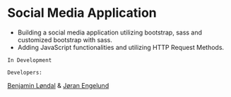 # Social Media Application
- Building a social media application utilizing bootstrap, sass and customized bootstrap with sass.
- Adding JavaScript functionalities and utilizing HTTP Request Methods.

```In Development```

```Developers:```

[Benjamin Løndal](https://github.com/dvergnir) & [Jøran Engelund](https://github.com/JoranEngelund)
